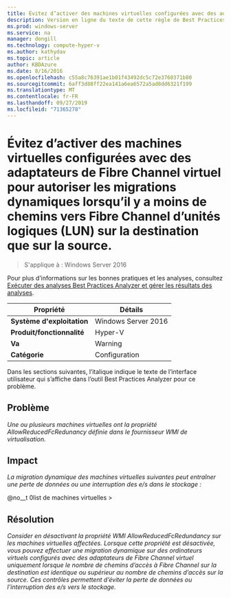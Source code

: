 ```yaml
---
title: Évitez d’activer des machines virtuelles configurées avec des adaptateurs de Fibre Channel virtuel pour autoriser les migrations dynamiques lorsqu’il y a moins de chemins vers Fibre Channel d’unités logiques (LUN) sur la destination que sur la source.
description: Version en ligne du texte de cette règle de Best Practices Analyzer.
ms.prod: windows-server
ms.service: na
manager: dongill
ms.technology: compute-hyper-v
ms.author: kathydav
ms.topic: article
author: KBDAzure
ms.date: 8/16/2016
ms.openlocfilehash: c55a8c76391ae1b01f43492dc5c72e3760371b80
ms.sourcegitcommit: 6aff3d88ff22ea141a6ea6572a5ad8dd6321f199
ms.translationtype: MT
ms.contentlocale: fr-FR
ms.lasthandoff: 09/27/2019
ms.locfileid: "71365278"
---
```

# <a name="avoid-enabling-virtual-machines-configured-with-virtual-fibre-channel-adapters-to-allow-live-migrations-when-there-are-fewer-paths-to-fibre-channel-logical-units-luns-on-the-destination-than-on-the-source"></a>Évitez d’activer des machines virtuelles configurées avec des adaptateurs de Fibre Channel virtuel pour autoriser les migrations dynamiques lorsqu’il y a moins de chemins vers Fibre Channel d’unités logiques (LUN) sur la destination que sur la source.

>S'applique à : Windows Server 2016

Pour plus d’informations sur les bonnes pratiques et les analyses, consultez [Exécuter des analyses Best Practices Analyzer et gérer les résultats des analyses](https://go.microsoft.com/fwlink/p/?LinkID=223177).  
  
|Propriété|Détails|  
|-|-|  
|**Système d'exploitation**|Windows Server 2016|  
|**Produit/fonctionnalité**|Hyper-V|  
|**Va**|Warning|  
|**Catégorie**|Configuration|

Dans les sections suivantes, l’italique indique le texte de l’interface utilisateur qui s’affiche dans l’outil Best Practices Analyzer pour ce problème.
  
## <a name="issue"></a>**Problème**  
*Une ou plusieurs machines virtuelles ont la propriété AllowReducedFcRedunancy définie dans le fournisseur WMI de virtualisation.*  
  
## <a name="impact"></a>**Impact**  
*La migration dynamique des machines virtuelles suivantes peut entraîner une perte de données ou une interruption des e/s dans le stockage :*  
  
@no__t 0list de machines virtuelles >  
  
## <a name="resolution"></a>**Résolution**  
*Consider en désactivant la propriété WMI AllowReducedFcRedundancy sur les machines virtuelles affectées. Lorsque cette propriété est désactivée, vous pouvez effectuer une migration dynamique sur des ordinateurs virtuels configurés avec des adaptateurs de Fibre Channel virtuel uniquement lorsque le nombre de chemins d’accès à Fibre Channel sur la destination est identique ou supérieur au nombre de chemins d’accès sur la source. Ces contrôles permettent d’éviter la perte de données ou l’interruption des e/s vers le stockage.* 
